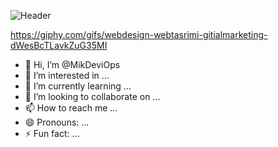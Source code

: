 
![Header](./your-header-image-name.png)

[https://giphy.com/gifs/webdesign-webtasrimi-gitialmarketing-dWesBcTLavkZuG35MI
](https://giphy.com/gifs/webdesign-webtasrimi-gitialmarketing-dWesBcTLavkZuG35MI)

- 👋 Hi, I’m @MikDeviOps
- 👀 I’m interested in ...
- 🌱 I’m currently learning ...
- 💞️ I’m looking to collaborate on ...
- 📫 How to reach me ...
- 😄 Pronouns: ...
- ⚡ Fun fact: ...

<!---
MikDeviOps/MikDeviOps is a ✨ special ✨ repository because its `README.md` (this file) appears on your GitHub profile.
You can click the Preview link to take a look at your changes.
--->
